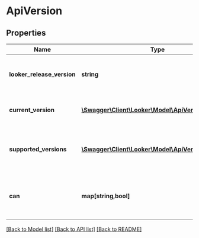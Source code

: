 # ApiVersion

## Properties
Name | Type | Description | Notes
------------ | ------------- | ------------- | -------------
**looker_release_version** | **string** | Current Looker release version number | [optional] 
**current_version** | [**\Swagger\Client\Looker\Model\ApiVersionElement**](ApiVersionElement.md) | Current version for this Looker instance | [optional] 
**supported_versions** | [**\Swagger\Client\Looker\Model\ApiVersionElement[]**](ApiVersionElement.md) | Array of versions supported by this Looker instance | [optional] 
**can** | **map[string,bool]** | Operations the current user is able to perform on this object | [optional] 

[[Back to Model list]](../README.md#documentation-for-models) [[Back to API list]](../README.md#documentation-for-api-endpoints) [[Back to README]](../README.md)


